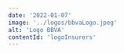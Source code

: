 ```yaml
---
date: '2022-01-07'
image: '../logos/bbvaLogo.jpeg'
alt: 'Logo BBVA'
contentId: 'logoInsurers'
---
```

